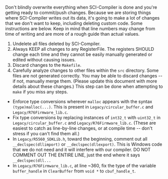 Don't blindly overwrite everything when SCI-Compiler is done and you're getting ready to commit/push changes.
Because we are storing things where SCI-Compiler writes out its data, it's going to make a lot of changes that we don't want to keep, including deleting custom code.
Some instructions are below. Keep in mind that line numbers may change from time of writing and are more of a rough guide than actual values.
1. Undelete all files deleted by SCI-Compiler.
2. Always KEEP all changes to any RegisterFile. The registers SHOULD change each time and they cannot be easily manually generated or edited without causing issues.
3. Discard changes to the `Makefile`.
4. Carefully analyze changes to other files within the `src` directory. Some files are not generated correctly. You may be able to discard changes -- if not, manually merge them. (Please update this document with more details about these changes.) This step can be done when attempting to `make` if you miss any steps.
  * Enforce type conversions wherever `malloc` appears with the syntax `(type)malloc(...)`. This is present in `Legacy/circular_buffer.c` and `Legacy/R76Firmware_lib.c`.
  * Fix type conversions by replacing instances of `int32_t` with `uint32_t` in `Legacy/circular_buffer.c` and `Legacy/R76Firmware_lib.c`. (These are easiest to catch as line-by-line changes, or at compile time -- don't stress if you can't find them all.)
  * In `Legacy/R5560_SDKLib.h`, toward the beginning, comment out all `__declspec(dllimport)` or `__declspec(dllexport)`. This is Windows code that we do not need and it will interfere with our compiler. DO  NOT COMMENT OUT THE ENTIRE LINE, just the end where it says `__declspec(dll...`
  * In `Legacy/R76Firmware_lib.c`, at line ~360, fix the type of the variable `buffer_handle` in `ClearBuffer` from `void *` to `cbuf_handle_t`.
